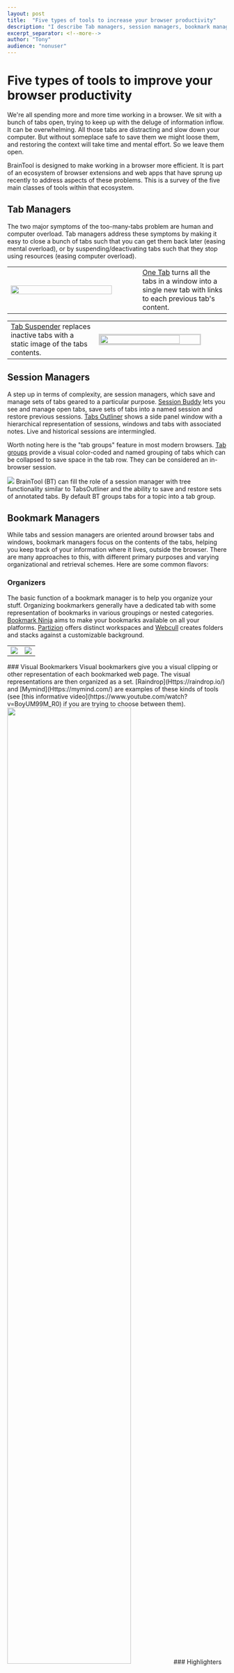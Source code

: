 ```yaml
---
layout: post
title:  "Five types of tools to increase your browser productivity"
description: "I describe Tab managers, session managers, bookmark managers, task managers and personal knowledge managers"
excerpt_separator: <!--more-->
author: "Tony"
audience: "nonuser"
---
```

# Five types of tools to improve your browser productivity
 
We're all spending more and more time working in a browser. We sit with a bunch of tabs open, trying to keep up with the deluge of information inflow. It can be overwhelming. All those tabs are distracting and slow down your computer. But without someplace safe to save them we might loose them, and restoring the context will take time and mental effort. So we leave them open.

BrainTool is designed to make working in a browser more efficient. It is part of an ecosystem of browser extensions and web apps that have sprung up recently to address aspects of these problems. This is a survey of the five main classes of tools within that ecosystem.
<!--more-->

## Tab Managers
The two major symptoms of the too-many-tabs problem are human and computer overload. Tab managers address these symptoms by making it easy to close a bunch of tabs such that you can get them back later (easing mental overload), or by suspending/deactivating tabs such that they stop using resources (easing computer overload). 

<table><tr><td style="width:60%; border:none">
<img src="https://www.one-tab.com/web/images/home/before-after2019.jpg" style="width:90%"></td><td style="border:none">
<a href="https://www.one-tab.com/">One Tab</a> turns all the tabs in a window into a single new tab with links to each previous tab's content. </td></tr></table>

<table><tr><td style="width:40%; border:none"><a href="https://chrome.google.com/webstore/detail/tab-suspender/fiabciakcmgepblmdkmemdbbkilneeeh">Tab Suspender</a> replaces inactive tabs with a static image of the tabs contents.</td><td style="width:60%; border:none">
<img src="../../../site/postAssets/Five Tools/suspender.png" style="width:80%; border:solid; border-color:lightgrey"></td>
</tr></table>

## Session Managers
A step up in terms of complexity, are session managers, which save and manage sets of tabs geared to a particular purpose. [Session Buddy](https://chrome.google.com/webstore/detail/session-buddy/edacconmaakjimmfgnblocblbcdcpbko) lets you see and manage open tabs, save sets of tabs into a named session and restore previous sessions. [Tabs Outliner](https://chrome.google.com/webstore/detail/tabs-outliner/eggkanocgddhmamlbiijnphhppkpkmkl) shows a side panel window with a hierarchical representation of sessions, windows and tabs with associated notes. Live and historical sessions are intermingled.

Worth noting here is the "tab groups" feature in most modern browsers. [Tab groups](https://blog.google/products/chrome/manage-tabs-with-google-chrome/) provide a visual color-coded and named grouping of tabs which can be collapsed to save space in the tab row. They can be considered an in-browser session.

<img src="../../../site/postAssets/Five Tools/TabGroups.png">
BrainTool (BT) can fill the role of a session manager with tree functionality similar to TabsOutliner and the ability to save and restore sets of annotated tabs. By default BT groups tabs for a topic into a tab group.

## Bookmark Managers
While tabs and session managers are oriented around browser tabs and windows, bookmark managers focus on the contents of the tabs, helping you keep track of your information where it lives, outside the browser. There are many approaches to this, with different primary purposes and varying organizational and retrieval schemes. Here are some common flavors:

### Organizers
The basic function of a bookmark manager is to help you organize your stuff. Organizing bookmarkers generally have a dedicated tab with some representation of bookmarks in various groupings or nested categories. [Bookmark Ninja](https://www.bookmarkninja.com/) aims to make your bookmarks available on all your platforms. [Partizion](https://www.partizion.io/) offers distinct workspaces and [Webcull](https://webcull.com/#) creates folders and stacks against a customizable background.
<table><tr><td style="border:none; width:50%">
<img src="https://www.bookmarkninja.com/images/dashboard-650.jpg"></td>
<td style="border:none">
<img src="https://assets.website-files.com/5df81323775eaa30d816fe0a/5fb69a8094a8453353c5650b_Collections%20Examplelarge.png"></td></tr></table>
### Visual Bookmarkers
Visual bookmarkers give you a visual clipping or other representation of each bookmarked web page. The visual representations are then organized as a set. [Raindrop](Https://raindrop.io/) and [Mymind](Https://mymind.com/) are examples of these kinds of tools (see [this informative video](https://www.youtube.com/watch?v=BoyUM99M_R0) if you are trying to choose between them).

<img src="../../../site/postAssets/Five Tools/mymind.png" style="width:75%">
### Highlighters
<img src="../../../site/postAssets/Five Tools/diigo.png" style="width:45%; float:right; margin-left:2em">
Highlighter tools are research aids. By capturing highlights and annotations on web pages they add a personalization layer to the internet.  [Diigo](https://www.diigo.com) provides annotation, highlighting and web 'sticky notes'. [LINER](https://getliner.com) is a highlighter extension that uses crowd sourced highlights to augment search results.

### Read Later Tools
Some bookmark-type tools focus on maintaining and accessing a reading list. [Pocket](https://getpocket.com/premium?ep=1) and [Instapaper](https://www.instapaper.com/) have distraction-free reading modes, and store a permanent copy of your articles with your notes and annotations.

### Sharing Tools
<img src="../../../site/postAssets/Five Tools/toby.png" style="float:left; width:40%; margin-right:1em">
Shared and social bookmarks have been a thing since the legendary [del.icio.us](https://en.wikipedia.org/wiki/Delicious_(website)) in the early 2000's. [PInterest](https://www.pinterest.com/) is a more modern incarnation. Most sharing bookmarkers are focused on team productivity and knowledge sharing. [Tagpacker](https://tagpacker.com/) creates tagged bookmark packs to share. [Toby](https://www.gettoby.com/product) has shared team collections and workspaces. [Workona](https://workona.com/) adds shared files and tasks with a project focus.

### BrainTool
There are no doubt other ways to categorize bookmarkers and many of the examples above have features in multiple categories. BrainTool is a text-focused organizing bookmark manager, it supports an infinitely nested topic tree with drag and drop organization and a focus on efficiency, keyboard navigation and search.

## Special Mention - Task Managers
An open tab is often just a placeholder for an associated to-do item, so while they are not purely browser productivity tools it's worth mentioning task managers such as [Workflowy](https://workflowy.com/) and [Todoist](https://todoist.com/). These organizer type tools can help siphon off and organize the underlying task associated with an open tab so you can close it.

BrainTool supports assigning a TODO status to any topic or page, re-finding TODO items and subsequently marking them as DONE or closing them out.

## Personal Knowledge Management Tools
<img src="https://pbs.twimg.com/media/ErwUo71VoAA6BpN?format=jpg" style="width:50%; float:right; margin-left:1em">
If bookmark managers help you manage and organize your online information sources and resources, PKM tools help you manage and organize...    everything - notes, journal entries, thoughts, to-dos, contacts, books, papers, research, recipes, watch lists, etc. 

The original PKM tools like [Evernote](https://evernote.com/) and [OneNote](https://www.microsoft.com/en-us/microsoft-365/onenote/digital-note-taking-app) use a notes and notebooks model, more recent tools like [Roam Research](https://roamresearch.com/) and [LogSeq](https://logseq.com/) are based on a bidirectional linking model, enabling the generation of knowledge graphs like this one. Of necessity these tools are more complex, with a steep learning curve, targeted to people building a [second brain](https://www.buildingasecondbrain.com/).

Given its ability to create a searchable hierarchy of topics with notes and links, BrainTool can be seen as a lightweight PKM tool. Since it saves your data in org-mode syntax<super><a href="#footnote">*</a></super> BT can also be used as a browser manager that can integrate with more extensive PKM tools such as LogSeq or [emacs/org](https://orgmode.org).

## So which should I use?
The lightest weight approach to tabs overload is to use a tabs or session manager. Like a bandaid or pain killer these tools address the symptoms rather than the underlying cause of the problem. They don't help you organize or search your information and so aren't a long term solution, but they may provide temporary relief. 

If you are a visual thinker, deep researcher or just looking to manage your reading list check out the appropriate bookmarker category. If you are willing to invest some time and are interested in building a second brain try one of the modern PKM tools. Alternately if you need to get your arms around your to-do list, experiment with a task management tool.

## The BrainTool Topic Manager
BrainTool is a unique combination of many of these features and best described as a 'Topic Manager'. Like the best bookmarkers, BT makes it easy to capture and categorize pages, close them out and get back to them later. By using topics to control tab groups, BT replaces any need for tab or session managers. Given its hierarchy of topics with TODO's, notes and search, BT is also an entry level PKM tool and task manager. Finally, by providing open access in a well used data format, BrainTool can operate in conjunction with other tools in the category.

<a name="footnote"></a>
<small><i><a href="https://karl-voit.at/2017/09/23/orgmode-as-markup-only/"><super>*</super>The case for org-mode markup</a></i></small>
